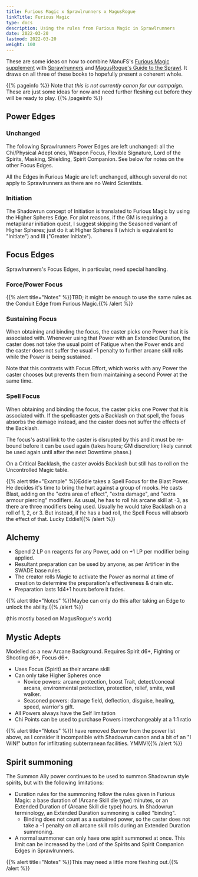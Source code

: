 ```yaml
---
title: Furious Magic x Sprawlrunners x MagusRogue
linkTitle: Furious Magic
type: docs
description: Using the rules from Furious Magic in Sprawlrunners
date: 2022-03-20
lastmod: 2022-03-20
weight: 100
---
```


These are some ideas on how to combine ManuFS's [Furious Magic supplement](https://www.drivethrurpg.com/m/product/390475) with [Sprawlrunners](https://www.drivethrurpg.com/m/product/334278) and [MagusRogue's Guide to the Sprawl](https://www.drivethrurpg.com/m/product/384941). It draws on all three of these books to hopefully present a coherent whole.

{{% pageinfo %}}
Note that _this is not currently canon for our campaign_. These are just some ideas for now and need further fleshing out before they will be ready to play.
{{% /pageinfo %}} 

## Power Edges

### Unchanged

The following Sprawlrunners Power Edges are left unchanged: all the Chi/Physical Adept ones, Weapon Focus, Flexible Signature, Lord of the Spirits, Masking, Shielding, Spirit Companion. See below for notes on the other Focus Edges.

All the Edges in Furious Magic are left unchanged, although several do not apply to Sprawlrunners as there are no Weird Scientists. 

### Initiation

The Shadowrun concept of Initiation is translated to Furious Magic by using the Higher Spheres Edge. For plot reasons, if the GM is requiring a metaplanar initiation quest, I suggest skipping the Seasoned variant of Higher Spheres; just do it at Higher Spheres II (which is equivalent to "Initiate") and III ("Greater Initiate").

## Focus Edges

Sprawlrunners's Focus Edges, in particular, need special handling.

### Force/Power Focus

{{% alert title="Notes" %}}TBD; it might be enough to use the same rules as the Conduit Edge from Furious Magic.{{% /alert %}}

### Sustaining Focus

When obtaining and binding the focus, the caster picks one Power that it is associated with. Whenever using that Power with an Extended Duration, the caster does not take the usual point of Fatigue when the Power ends and the caster does not suffer the usual -1 penalty to further arcane skill rolls while the Power is being sustained. 

Note that this contrasts with Focus Effort, which works with any Power the caster chooses but prevents them from maintaining a second Power at the same time.

### Spell Focus

When obtaining and binding the focus, the caster picks one Power that it is associated with. If the spellcaster gets a Backlash on that spell, the focus absorbs the damage instead, and the caster does not suffer the effects of the Backlash. 

The focus's astral link to the caster is disrupted by this and it must be re-bound before it can be used again (takes hours; GM discretion; likely cannot be used again until after the next Downtime phase.) 

On a Critical Backlash, the caster avoids Backlash but still has to roll on the Uncontrolled Magic table.

{{% alert title="Example" %}}Eddie takes a Spell Focus for the Blast Power. He decides it's time to bring the hurt against a group of mooks. He casts Blast, adding on the "extra area of effect", "extra damage", and "extra armour piercing" modifiers. As usual, he has to roll his arcane skill at -3, as there are three modifiers being used. Usually he would take Backlash on a roll of 1, 2, or 3. But instead, if he has a bad roll, the Spell Focus will absorb the effect of that. Lucky Eddie!{{% /alert %}} 

## Alchemy

* Spend 2 LP on reagents for any Power, add on +1 LP per modifier being applied. 
* Resultant preparation can be used by anyone, as per Artificer in the SWADE base rules. 
* The creator rolls Magic to activate the Power as normal at time of creation to determine the preparation's effectiveness & drain etc.  
* Preparation lasts 1d4+1 hours before it fades. 

{{% alert title="Notes" %}}Maybe can only do this after taking an Edge to unlock the ability.{{% /alert %}}

(this mostly based on MagusRogue's work)

## Mystic Adepts

Modelled as a new Arcane Background. Requires Spirit d6+, Fighting or Shooting d6+, Focus d6+.

* Uses Focus (Spirit) as their arcane skill
* Can only take Higher Spheres once
	* Novice powers: arcane protection, boost Trait, detect/conceal arcana, environmental protection, protection, relief, smite, wall walker.
	* Seasoned powers: damage field, deflection, disguise, healing, speed, warrior's gift.
* All Powers always have the Self limitation
* Chi Points can be used to purchase Powers interchangeably at a 1:1 ratio

{{% alert title="Notes" %}}I have removed _Burrow_ from the power list above, as I consider it incompatible with Shadowrun canon and a bit of an "I WIN!" button for infiltrating subterranean facilities. YMMV!{{% /alert %}}

## Spirit summoning

The Summon Ally power continues to be used to summon Shadowrun style spirits, but with the following limitations:

* Duration rules for the summoning follow the rules given in Furious Magic: a base duration of (Arcane Skill die type) minutes, or an Extended Duration of (Arcane Skill die type) hours. In Shadowrun terminology, an Extended Duration summoning is called "binding".
	* Binding does not count as a sustained power, so the caster does not take a -1 penalty on all arcane skill rolls during an Extended Duration summoning.
* A normal summoner can only have one spirit summoned at once. This limit can be increased by the Lord of the Spirits and Spirit Companion Edges in Sprawlrunners.

{{% alert title="Notes" %}}This may need a little more fleshing out.{{% /alert %}}